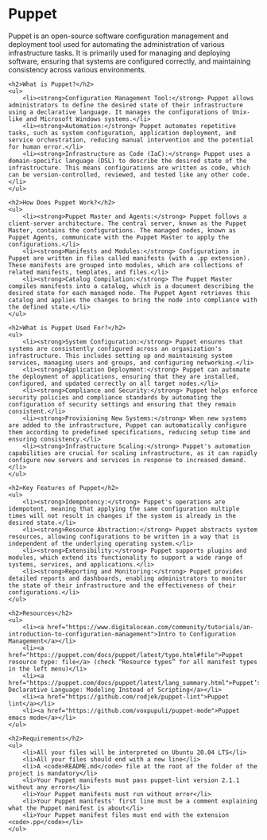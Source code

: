 <!DOCTYPE html>
<html lang="en">
<head>
    <meta charset="UTF-8">
    <meta name="viewport" content="width=device-width, initial-scale=1.0">
    <title>Puppet README</title>
</head>
<body>
    <h1>Puppet</h1>
    <p>Puppet is an open-source software configuration management and deployment tool used for automating the administration of various infrastructure tasks. It is primarily used for managing and deploying software, ensuring that systems are configured correctly, and maintaining consistency across various environments.</p>

    <h2>What is Puppet?</h2>
    <ul>
        <li><strong>Configuration Management Tool:</strong> Puppet allows administrators to define the desired state of their infrastructure using a declarative language. It manages the configurations of Unix-like and Microsoft Windows systems.</li>
        <li><strong>Automation:</strong> Puppet automates repetitive tasks, such as system configuration, application deployment, and service orchestration, reducing manual intervention and the potential for human error.</li>
        <li><strong>Infrastructure as Code (IaC):</strong> Puppet uses a domain-specific language (DSL) to describe the desired state of the infrastructure. This means configurations are written as code, which can be version-controlled, reviewed, and tested like any other code.</li>
    </ul>

    <h2>How Does Puppet Work?</h2>
    <ul>
        <li><strong>Puppet Master and Agents:</strong> Puppet follows a client-server architecture. The central server, known as the Puppet Master, contains the configurations. The managed nodes, known as Puppet Agents, communicate with the Puppet Master to apply the configurations.</li>
        <li><strong>Manifests and Modules:</strong> Configurations in Puppet are written in files called manifests (with a .pp extension). These manifests are grouped into modules, which are collections of related manifests, templates, and files.</li>
        <li><strong>Catalog Compilation:</strong> The Puppet Master compiles manifests into a catalog, which is a document describing the desired state for each managed node. The Puppet Agent retrieves this catalog and applies the changes to bring the node into compliance with the defined state.</li>
    </ul>

    <h2>What is Puppet Used For?</h2>
    <ul>
        <li><strong>System Configuration:</strong> Puppet ensures that systems are consistently configured across an organization's infrastructure. This includes setting up and maintaining system services, managing users and groups, and configuring networking.</li>
        <li><strong>Application Deployment:</strong> Puppet can automate the deployment of applications, ensuring that they are installed, configured, and updated correctly on all target nodes.</li>
        <li><strong>Compliance and Security:</strong> Puppet helps enforce security policies and compliance standards by automating the configuration of security settings and ensuring that they remain consistent.</li>
        <li><strong>Provisioning New Systems:</strong> When new systems are added to the infrastructure, Puppet can automatically configure them according to predefined specifications, reducing setup time and ensuring consistency.</li>
        <li><strong>Infrastructure Scaling:</strong> Puppet's automation capabilities are crucial for scaling infrastructure, as it can rapidly configure new servers and services in response to increased demand.</li>
    </ul>

    <h2>Key Features of Puppet</h2>
    <ul>
        <li><strong>Idempotency:</strong> Puppet's operations are idempotent, meaning that applying the same configuration multiple times will not result in changes if the system is already in the desired state.</li>
        <li><strong>Resource Abstraction:</strong> Puppet abstracts system resources, allowing configurations to be written in a way that is independent of the underlying operating system.</li>
        <li><strong>Extensibility:</strong> Puppet supports plugins and modules, which extend its functionality to support a wide range of systems, services, and applications.</li>
        <li><strong>Reporting and Monitoring:</strong> Puppet provides detailed reports and dashboards, enabling administrators to monitor the state of their infrastructure and the effectiveness of their configurations.</li>
    </ul>

    <h2>Resources</h2>
    <ul>
        <li><a href="https://www.digitalocean.com/community/tutorials/an-introduction-to-configuration-management">Intro to Configuration Management</a></li>
        <li><a href="https://puppet.com/docs/puppet/latest/type.html#file">Puppet resource type: file</a> (check “Resource types” for all manifest types in the left menu)</li>
        <li><a href="https://puppet.com/docs/puppet/latest/lang_summary.html">Puppet’s Declarative Language: Modeling Instead of Scripting</a></li>
        <li><a href="https://github.com/rodjek/puppet-lint">Puppet lint</a></li>
        <li><a href="https://github.com/voxpupuli/puppet-mode">Puppet emacs mode</a></li>
    </ul>

    <h2>Requirements</h2>
    <ul>
        <li>All your files will be interpreted on Ubuntu 20.04 LTS</li>
        <li>All your files should end with a new line</li>
        <li>A <code>README.md</code> file at the root of the folder of the project is mandatory</li>
        <li>Your Puppet manifests must pass puppet-lint version 2.1.1 without any errors</li>
        <li>Your Puppet manifests must run without error</li>
        <li>Your Puppet manifests' first line must be a comment explaining what the Puppet manifest is about</li>
        <li>Your Puppet manifest files must end with the extension <code>.pp</code></li>
    </ul>
</body>
</html>
